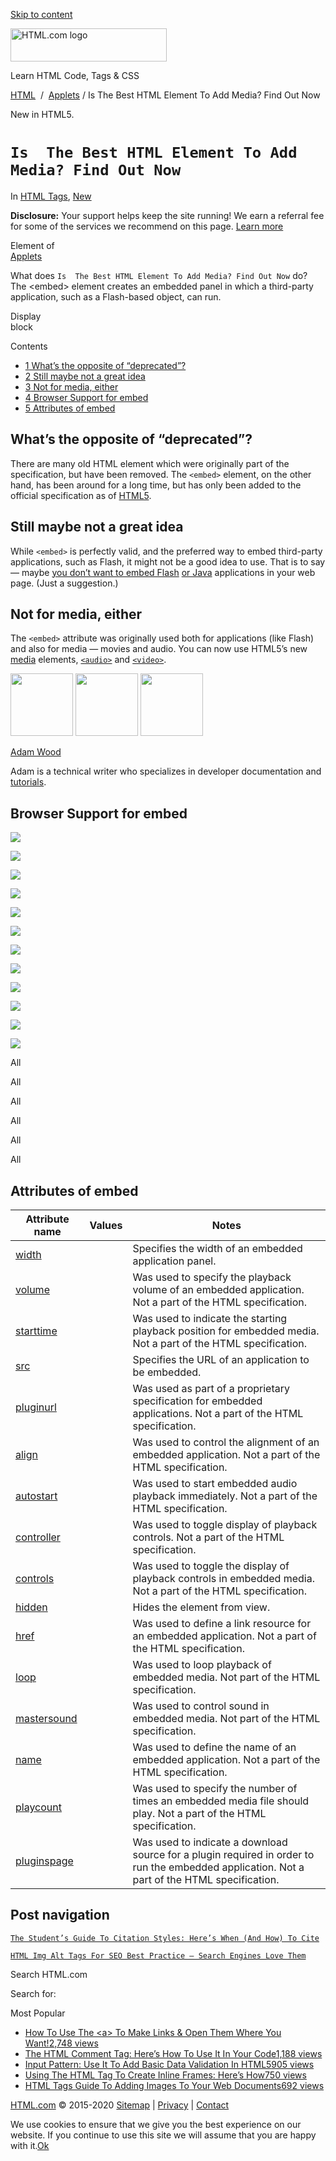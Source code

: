 <a href="#site-main" class="skip-link screen-reader-text">Skip to content</a>

<img src="https://html.com/wp-content/uploads/html-com-logo.png" alt="HTML.com logo" class="custom-logo sp-no-webp" srcset="https://html.com/wp-content/uploads/html-com-logo.png" width="250" height="53" />

[](https://html.com/)

Learn HTML Code, Tags & CSS

[HTML](https://html.com/)  /  [Applets](https://html.com/applets/) / Is The Best HTML Element To Add Media? Find Out Now

New in HTML5.

`Is  The Best HTML Element To Add Media? Find Out Now`
======================================================

In <span class="post-meta-category">[HTML Tags](https://html.com/tags/), [New](https://html.com/new/)</span>

**Disclosure:** Your support helps keep the site running! We earn a referral fee for some of the services we recommend on this page. [Learn more](https://html.com/disclosure/)

Element of  
[Applets](https://html.com/applets/)

What does `Is  The Best HTML Element To Add Media? Find Out Now` do?  
The &lt;embed&gt; element creates an embedded panel in which a third-party application, such as a Flash-based object, can run.

Display  
block

<span class="underline"></span>

Contents

-   [<span class="toc_number toc_depth_1">1</span> What’s the opposite of “deprecated”?](#What8217s_the_opposite_of_8220deprecated8221)
-   [<span class="toc_number toc_depth_1">2</span> Still maybe not a great idea](#Still_maybe_not_a_great_idea)
-   [<span class="toc_number toc_depth_1">3</span> Not for media, either](#Not_for_media_either)
-   [<span class="toc_number toc_depth_1">4</span> Browser Support for embed](#Browser_Support_for_embed)
-   [<span class="toc_number toc_depth_1">5</span> Attributes of embed](#Attributes_of_embed)

<span id="What8217s_the_opposite_of_8220deprecated8221">What’s the opposite of “deprecated”?</span>
---------------------------------------------------------------------------------------------------

There are many old HTML element which were originally part of the specification, but have been removed. The `<embed>` element, on the other hand, has been around for a long time, but has only been added to the official specification as of [HTML5](https://html.com/html5/).

<span id="Still_maybe_not_a_great_idea">Still maybe not a great idea</span>
---------------------------------------------------------------------------

While `<embed>` is perfectly valid, and the preferred way to embed third-party applications, such as Flash, it might not be a good idea to use. That is to say — maybe [you don’t want to embed Flash](http://www.e-xanthos.co.uk/blog/why-flash-is-bad-for-web-design-and-seo/) [or Java](https://java.com/en/download/faq/chrome.xml) applications in your web page. (Just a suggestion.)

<span id="Not_for_media_either">Not for media, either</span>
------------------------------------------------------------

The `<embed>` attribute was originally used both for applications (like Flash) and also for media — movies and audio. You can now use HTML5’s new [media](https://html.com/media/) elements, [`<audio>`](https://html.com/tags/audio/) and [`<video>`](https://html.com/tags/video/).

<img src="http://html.com/wp-content/plugins/a3-lazy-load/assets/images/lazy_placeholder.gif" class="lazy lazy-hidden avatar avatar-100 photo" width="100" height="100" />

<img src="http://html.com/wp-content/plugins/a3-lazy-load/assets/images/lazy_placeholder.gif" class="lazy lazy-hidden avatar avatar-100 photo" width="100" height="100" />

<img src="https://secure.gravatar.com/avatar/3af4194cc38fbc6d4e68fbe7536347d5?s=100&amp;d=mm&amp;r=g" class="avatar avatar-100 photo" srcset="https://secure.gravatar.com/avatar/3af4194cc38fbc6d4e68fbe7536347d5?s=200&amp;d=mm&amp;r=g 2x" width="100" height="100" />

[Adam Wood](https://html.com/author/html/)

<span class="fn">Adam is a technical writer who specializes in developer documentation and [tutorials](https://html.com/).</span>

[<span class="saboxplugin-icon-grey saboxplugin-icon-linkedin"></span>](https://www.linkedin.com/in/adammichaelwood)

<span id="tho-end-content" style="display: block; visibility: hidden;"></span>

<span id="Browser_Support_for_embed">Browser Support for embed</span>
---------------------------------------------------------------------

<img src="http://html.com/wp-content/plugins/a3-lazy-load/assets/images/lazy_placeholder.gif" class="lazy lazy-hidden" />

![](https://html.com/wp-content/plugins/htmlcodetutorial-plugin/assets/images/ie-true.png)

<img src="http://html.com/wp-content/plugins/a3-lazy-load/assets/images/lazy_placeholder.gif" class="lazy lazy-hidden" />

![](https://html.com/wp-content/plugins/htmlcodetutorial-plugin/assets/images/firefox-true.png)

<img src="http://html.com/wp-content/plugins/a3-lazy-load/assets/images/lazy_placeholder.gif" class="lazy lazy-hidden" />

![](https://html.com/wp-content/plugins/htmlcodetutorial-plugin/assets/images/chrome-true.png)

<img src="http://html.com/wp-content/plugins/a3-lazy-load/assets/images/lazy_placeholder.gif" class="lazy lazy-hidden" />

![](https://html.com/wp-content/plugins/htmlcodetutorial-plugin/assets/images/edge-true.png)

<img src="http://html.com/wp-content/plugins/a3-lazy-load/assets/images/lazy_placeholder.gif" class="lazy lazy-hidden" />

![](https://html.com/wp-content/plugins/htmlcodetutorial-plugin/assets/images/safari-true.png)

<img src="http://html.com/wp-content/plugins/a3-lazy-load/assets/images/lazy_placeholder.gif" class="lazy lazy-hidden" />

![](https://html.com/wp-content/plugins/htmlcodetutorial-plugin/assets/images/opera-true.png)

<span class="browser-supported">All</span>

<span class="browser-supported">All</span>

<span class="browser-supported">All</span>

<span class="browser-supported">All</span>

<span class="browser-supported">All</span>

<span class="browser-supported">All</span>

<span id="Attributes_of_embed">Attributes of embed</span>
---------------------------------------------------------

<table><thead><tr class="header"><th>Attribute name</th><th>Values</th><th>Notes</th></tr></thead><tbody><tr class="odd"><td><a href="https://html.com/attributes/embed-width/" class="linked-name">width</a><br />
</td><td></td><td>Specifies the width of an embedded application panel.</td></tr><tr class="even"><td><a href="https://html.com/attributes/embed-volume/" class="linked-name deprecated">volume</a><br />
</td><td></td><td>Was used to specify the playback volume of an embedded application. Not a part of the HTML specification.</td></tr><tr class="odd"><td><a href="https://html.com/attributes/embed-starttime/" class="linked-name deprecated">starttime</a><br />
</td><td></td><td>Was used to indicate the starting playback position for embedded media. Not a part of the HTML specification.</td></tr><tr class="even"><td><a href="https://html.com/attributes/embed-src/" class="linked-name">src</a><br />
</td><td></td><td>Specifies the URL of an application to be embedded.</td></tr><tr class="odd"><td><a href="https://html.com/attributes/embed-pluginurl/" class="linked-name deprecated">pluginurl</a><br />
</td><td></td><td>Was used as part of a proprietary specification for embedded applications. Not a part of the HTML specification.</td></tr><tr class="even"><td><a href="https://html.com/attributes/embed-align/" class="linked-name deprecated">align</a><br />
</td><td></td><td>Was used to control the alignment of an embedded application. Not a part of the HTML specification.</td></tr><tr class="odd"><td><a href="https://html.com/attributes/embed-autostart/" class="linked-name deprecated">autostart</a><br />
</td><td></td><td>Was used to start embedded audio playback immediately. Not a part of the HTML specification.</td></tr><tr class="even"><td><a href="https://html.com/attributes/embed-controller/" class="linked-name deprecated">controller</a><br />
</td><td></td><td>Was used to toggle display of playback controls. Not a part of the HTML specification.</td></tr><tr class="odd"><td><a href="https://html.com/attributes/embed-controls/" class="linked-name deprecated">controls</a><br />
</td><td></td><td>Was used to toggle the display of playback controls in embedded media. Not a part of the HTML specification.</td></tr><tr class="even"><td><a href="https://html.com/attributes/embed-hidden/" class="linked-name">hidden</a><br />
</td><td></td><td>Hides the element from view.</td></tr><tr class="odd"><td><a href="https://html.com/attributes/embed-href/" class="linked-name deprecated">href</a><br />
</td><td></td><td>Was used to define a link resource for an embedded application. Not a part of the HTML specification.</td></tr><tr class="even"><td><a href="https://html.com/attributes/embed-loop/" class="linked-name deprecated">loop</a><br />
</td><td></td><td>Was used to loop playback of embedded media. Not part of the HTML specification.</td></tr><tr class="odd"><td><a href="https://html.com/attributes/embed-mastersound/" class="linked-name deprecated">mastersound</a><br />
</td><td></td><td>Was used to control sound in embedded media. Not part of the HTML specification.</td></tr><tr class="even"><td><a href="https://html.com/attributes/embed-name/" class="linked-name deprecated">name</a><br />
</td><td></td><td>Was used to define the name of an embedded application. Not a part of the HTML specification.</td></tr><tr class="odd"><td><a href="https://html.com/attributes/embed-playcount/" class="linked-name deprecated">playcount</a><br />
</td><td></td><td>Was used to specify the number of times an embedded media file should play. Not a part of the HTML specification.</td></tr><tr class="even"><td><a href="https://html.com/attributes/embed-pluginspage/" class="linked-name deprecated">pluginspage</a><br />
</td><td></td><td>Was used to indicate a download source for a plugin required in order to run the embedded application. Not a part of the HTML specification.</td></tr></tbody></table>

Post navigation
---------------

[<span class="nav-link-label"><span class="genericon genericon-previous"></span></span>`The Student’s Guide To Citation Styles: Here’s When (And How) To Cite`](https://html.com/resources/citation-guide/)

[`HTML Img Alt Tags For SEO Best Practice – Search Engines Love Them`<span class="nav-link-label"><span class="genericon genericon-next"></span></span>](https://html.com/attributes/img-alt/)

Search HTML.com

<span class="screen-reader-text">Search for:</span>

Most Popular

-   <a href="https://html.com/attributes/a-target/" class="popular_posts_bars_link">How To Use The &lt;a&gt; To Make Links &amp; Open Them Where You Want!</a><span class="popular_posts_bars_comment_count_hold"><a href="https://html.com/attributes/a-target/#comments" class="popular_posts_bars_comment_count">2,748 views</a><span class="popular_posts_bars_comment_count_triangle"></span></span>
-   <a href="https://html.com/tags/comment-tag/" class="popular_posts_bars_link">The HTML Comment Tag: Here’s How To Use It In Your Code</a><span class="popular_posts_bars_comment_count_hold"><a href="https://html.com/tags/comment-tag/#comments" class="popular_posts_bars_comment_count">1,188 views</a><span class="popular_posts_bars_comment_count_triangle"></span></span>
-   <a href="https://html.com/attributes/input-pattern/" class="popular_posts_bars_link">Input Pattern: Use It To Add Basic Data Validation In HTML5</a><span class="popular_posts_bars_comment_count_hold"><a href="https://html.com/attributes/input-pattern/#comments" class="popular_posts_bars_comment_count">905 views</a><span class="popular_posts_bars_comment_count_triangle"></span></span>
-   <a href="https://html.com/tags/iframe/" class="popular_posts_bars_link">Using The HTML Tag To Create Inline Frames: Here’s How</a><span class="popular_posts_bars_comment_count_hold"><a href="https://html.com/tags/iframe/#comments" class="popular_posts_bars_comment_count">750 views</a><span class="popular_posts_bars_comment_count_triangle"></span></span>
-   <a href="https://html.com/tags/img/" class="popular_posts_bars_link">HTML Tags Guide To Adding Images To Your Web Documents</a><span class="popular_posts_bars_comment_count_hold"><a href="https://html.com/tags/img/#comments" class="popular_posts_bars_comment_count">692 views</a><span class="popular_posts_bars_comment_count_triangle"></span></span>

[HTML.com](https://html.com/) © 2015-2020 [Sitemap](https://html.com/sitemap/) | [Privacy](https://html.com/privacy/) | [Contact](https://html.com/contact/)

<span id="cn-notice-text" class="cn-text-container">We use cookies to ensure that we give you the best experience on our website. If you continue to use this site we will assume that you are happy with it.</span><span id="cn-notice-buttons" class="cn-buttons-container"><a href="#" id="cn-accept-cookie" class="cn-set-cookie cn-button bootstrap button">Ok</a></span><a href="javascript:void(0);" id="cn-close-notice" class="cn-close-icon"></a>
